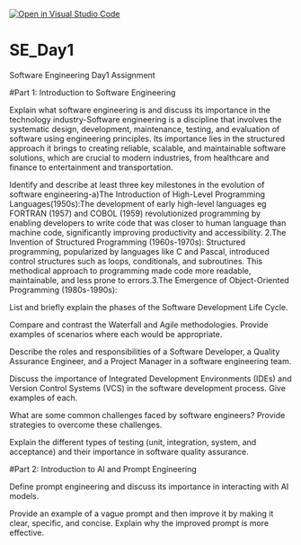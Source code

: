 [![Open in Visual Studio Code](https://classroom.github.com/assets/open-in-vscode-2e0aaae1b6195c2367325f4f02e2d04e9abb55f0b24a779b69b11b9e10269abc.svg)](https://classroom.github.com/online_ide?assignment_repo_id=15567199&assignment_repo_type=AssignmentRepo)
# SE_Day1
Software Engineering Day1 Assignment

#Part 1: Introduction to Software Engineering

Explain what software engineering is and discuss its importance in the technology industry-Software engineering is a discipline that involves the systematic design, development, maintenance, testing, and evaluation of software using engineering principles. Its importance lies in the structured approach it brings to creating reliable, scalable, and maintainable software solutions, which are crucial to modern industries, from healthcare and finance to entertainment and transportation.


Identify and describe at least three key milestones in the evolution of software engineering-a)The Introduction of High-Level Programming Languages(1950s):The development of early high-level languages eg FORTRAN (1957) and COBOL (1959) revolutionized programming by enabling developers to write code that was closer to human language than machine code, significantly improving productivity and accessibility.
2.The Invention of Structured Programming (1960s-1970s):
Structured programming, popularized by languages like C and Pascal, introduced control structures such as loops, conditionals, and subroutines. This methodical approach to programming made code more readable, maintainable, and less prone to errors.3.The Emergence of Object-Oriented Programming (1980s-1990s):


List and briefly explain the phases of the Software Development Life Cycle.


Compare and contrast the Waterfall and Agile methodologies. Provide examples of scenarios where each would be appropriate.


Describe the roles and responsibilities of a Software Developer, a Quality Assurance Engineer, and a Project Manager in a software engineering team.


Discuss the importance of Integrated Development Environments (IDEs) and Version Control Systems (VCS) in the software development process. Give examples of each.


What are some common challenges faced by software engineers? Provide strategies to overcome these challenges.


Explain the different types of testing (unit, integration, system, and acceptance) and their importance in software quality assurance.


#Part 2: Introduction to AI and Prompt Engineering


Define prompt engineering and discuss its importance in interacting with AI models.


Provide an example of a vague prompt and then improve it by making it clear, specific, and concise. Explain why the improved prompt is more effective.
